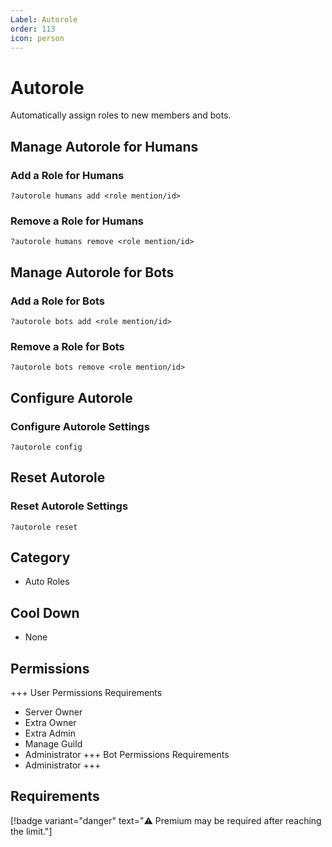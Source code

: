 ```yaml
---
Label: Autorole
order: 113
icon: person
---
```


# Autorole

Automatically assign roles to new members and bots.

## Manage Autorole for Humans

### Add a Role for Humans

```
?autorole humans add <role mention/id>
```

### Remove a Role for Humans

```
?autorole humans remove <role mention/id>
```

## Manage Autorole for Bots

### Add a Role for Bots

```
?autorole bots add <role mention/id>
```

### Remove a Role for Bots

```
?autorole bots remove <role mention/id>
```

## Configure Autorole

### Configure Autorole Settings

```
?autorole config
```

## Reset Autorole

### Reset Autorole Settings

```
?autorole reset
```

## Category

- Auto Roles

## Cool Down

- None

## Permissions

+++ User Permissions Requirements

- Server Owner
- Extra Owner
- Extra Admin
- Manage Guild
- Administrator
  +++ Bot Permissions Requirements
- Administrator
  +++

## Requirements

[!badge variant="danger" text="⚠️ Premium may be required after reaching the limit."]
